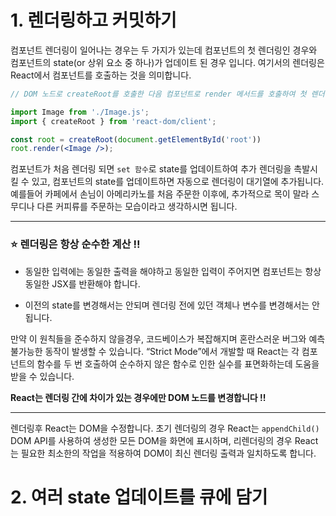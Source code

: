 # 1. 렌더링하고 커밋하기

컴포넌트 렌더링이 일어나는 경우는 두 가지가 있는데 컴포넌트의 첫 렌더링인 경우와 컴포넌트의 state(or 상위 요소 중 하나)가 업데이트 된 경우 입니다. 여기서의 렌더링은 React에서 컴포넌트를 호출하는 것을 의미합니다.

```jsx
// DOM 노드로 createRoot를 호출한 다음 컴포넌트로 render 메서드를 호출하여 첫 렌더링 시키기

import Image from './Image.js';
import { createRoot } from 'react-dom/client';

const root = createRoot(document.getElementById('root'))
root.render(<Image />);
```

컴포넌트가 처음 렌더링 되면 `set 함수`로 state를 업데이트하여 추가 렌더링을 촉발시킬 수 있고, 컴포넌트의 state를 업데이트하면 자동으로 렌더링이 대기열에 추가됩니다. 예를들어 카페에서 손님이 아메리카노를 처음 주문한 이후에, 추가적으로 목이 말라 스무디나 다른 커피류를 주문하는 모습이라고 생각하시면 됩니다.

--- 

### ⭐ 렌더링은 항상 순수한 계산 !!

- 동일한 입력에는 동일한 출력을 해야하고 동일한 입력이 주어지면 컴포넌트는 항상 동일한 JSX를 반환해야 합니다.

- 이전의 state를 변경해서는 안되며 렌더링 전에 있던 객체나 변수를 변경해서는 안됩니다.

만약 이 원칙들을 준수하지 않을경우, 코드베이스가 복잡해지며 혼란스러운 버그와 예측 불가능한 동작이 발생할 수 있습니다. “Strict Mode”에서 개발할 때 React는 각 컴포넌트의 함수를 두 번 호출하여 순수하지 않은 함수로 인한 실수를 표면화하는데 도움을 받을 수 있습니다.

**React는 렌더링 간에 차이가 있는 경우에만 DOM 노드를 변경합니다 !!**

--- 

렌더링후 React는 DOM을 수정합니다. 초기 렌더링의 경우 React는 `appendChild()` DOM API를 사용하여 생성한 모든 DOM을 화면에 표시하며, 리렌더링의 경우 React는 필요한 최소한의 작업을 적용하여 DOM이 최신 렌더링 출력과 일치하도록 합니다.

# 2. 여러 state 업데이트를 큐에 담기


